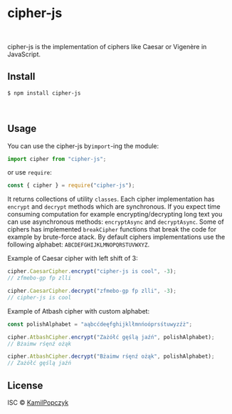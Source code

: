 # cipher-js

<br/>

cipher-js is the implementation of ciphers like Caesar or Vigenère in JavaScript.

## Install

```
$ npm install cipher-js
```

<br/>

## Usage

You can use the cipher-js by`import`-ing the module:

```js
import cipher from "cipher-js";
```

or use `require`:

```js
const { cipher } = require("cipher-js");
```

It returns collections of utility `classes`. Each cipher implementation has `encrypt` and `decrypt` methods which are synchronous. If you expect time consuming computation for example encrypting/decrypting long text you can use asynchronous methods: `encryptAsync` and `decryptAsync`. Some of ciphers has implemented `breakCipher` functions that break the code for example by brute-force atack. By default ciphers implementations use the following alphabet: `ABCDEFGHIJKLMNOPQRSTUVWXYZ`.

Example of Caesar cipher with left shift of 3:

```js
cipher.CaesarCipher.encrypt("cipher-js is cool", -3);
// zfmebo-gp fp zlli

cipher.CaesarCipher.decrypt("zfmebo-gp fp zlli", -3);
// cipher-js is cool
```

Example of Atbash cipher with custom alphabet:

```js
const polishAlphabet = "aąbcćdeęfghijklłmnńoóprsśtuwyzźż";

cipher.AtbashCipher.encrypt("Zażółć gęślą jaźń", polishAlphabet);
// Bżaimw rśęnź ożąk

cipher.AtbashCipher.decrypt("Bżaimw rśęnź ożąk", polishAlphabet);
// Zażółć gęślą jaźń
```

## License

ISC © [KamilPopczyk](https://github.com/KamilPopczyk)
